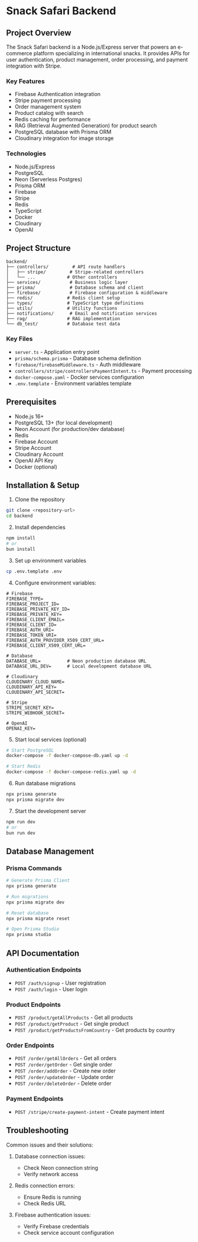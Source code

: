 # Snack Safari Backend

## Project Overview

The Snack Safari backend is a Node.js/Express server that powers an e-commerce platform specializing in international snacks. It provides APIs for user authentication, product management, order processing, and payment integration with Stripe.

### Key Features

- Firebase Authentication integration
- Stripe payment processing
- Order management system
- Product catalog with search
- Redis caching for performance
- RAG (Retrieval Augmented Generation) for product search
- PostgreSQL database with Prisma ORM
- Cloudinary integration for image storage

### Technologies

- Node.js/Express
- PostgreSQL
- Neon (Serverless Postgres)
- Prisma ORM
- Firebase
- Stripe
- Redis
- TypeScript
- Docker
- Cloudinary
- OpenAI

## Project Structure

```
backend/
├── controllers/         # API route handlers
│   ├── stripe/         # Stripe-related controllers
│   └── ...            # Other controllers
├── services/           # Business logic layer
├── prisma/             # Database schema and client
├── firebase/           # Firebase configuration & middleware
├── redis/             # Redis client setup
├── types/             # TypeScript type definitions
├── utils/             # Utility functions
├── notifications/      # Email and notification services
├── rag/               # RAG implementation
└── db_test/           # Database test data
```

### Key Files

- `server.ts` - Application entry point
- `prisma/schema.prisma` - Database schema definition
- `firebase/firebaseMiddleware.ts` - Auth middleware
- `controllers/stripe/controllersPaymentIntent.ts` - Payment processing
- `docker-compose.yaml` - Docker services configuration
- `.env.template` - Environment variables template

## Prerequisites

- Node.js 16+
- PostgreSQL 13+ (for local development)
- Neon Account (for production/dev database)
- Redis
- Firebase Account
- Stripe Account
- Cloudinary Account
- OpenAI API Key
- Docker (optional)

## Installation & Setup

1. Clone the repository

```bash
git clone <repository-url>
cd backend
```

2. Install dependencies

```bash
npm install
# or
bun install
```

3. Set up environment variables

```bash
cp .env.template .env
```

4. Configure environment variables:

```env
# Firebase
FIREBASE_TYPE=
FIREBASE_PROJECT_ID=
FIREBASE_PRIVATE_KEY_ID=
FIREBASE_PRIVATE_KEY=
FIREBASE_CLIENT_EMAIL=
FIREBASE_CLIENT_ID=
FIREBASE_AUTH_URI=
FIREBASE_TOKEN_URI=
FIREBASE_AUTH_PROVIDER_X509_CERT_URL=
FIREBASE_CLIENT_X509_CERT_URL=

# Database
DATABASE_URL=          # Neon production database URL
DATABASE_URL_DEV=      # Local development database URL

# Cloudinary
CLOUDINARY_CLOUD_NAME=
CLOUDINARY_API_KEY=
CLOUDINARY_API_SECRET=

# Stripe
STRIPE_SECRET_KEY=
STRIPE_WEBHOOK_SECRET=

# OpenAI
OPENAI_KEY=
```

5. Start local services (optional)

```bash
# Start PostgreSQL
docker-compose -f docker-compose-db.yaml up -d

# Start Redis
docker-compose -f docker-compose-redis.yaml up -d
```

6. Run database migrations

```bash
npx prisma generate
npx prisma migrate dev
```

7. Start the development server

```bash
npm run dev
# or
bun run dev
```

## Database Management

### Prisma Commands

```bash
# Generate Prisma Client
npx prisma generate

# Run migrations
npx prisma migrate dev

# Reset database
npx prisma migrate reset

# Open Prisma Studio
npx prisma studio
```

## API Documentation

### Authentication Endpoints

- `POST /auth/signup` - User registration
- `POST /auth/login` - User login

### Product Endpoints

- `POST /product/getAllProducts` - Get all products
- `POST /product/getProduct` - Get single product
- `POST /product/getProductsFromCountry` - Get products by country

### Order Endpoints

- `POST /order/getAllOrders` - Get all orders
- `POST /order/getOrder` - Get single order
- `POST /order/addOrder` - Create new order
- `POST /order/updateOrder` - Update order
- `POST /order/deleteOrder` - Delete order

### Payment Endpoints

- `POST /stripe/create-payment-intent` - Create payment intent

## Troubleshooting

Common issues and their solutions:

1. Database connection issues:

   - Check Neon connection string
   - Verify network access

2. Redis connection errors:

   - Ensure Redis is running
   - Check Redis URL

3. Firebase authentication issues:
   - Verify Firebase credentials
   - Check service account configuration
